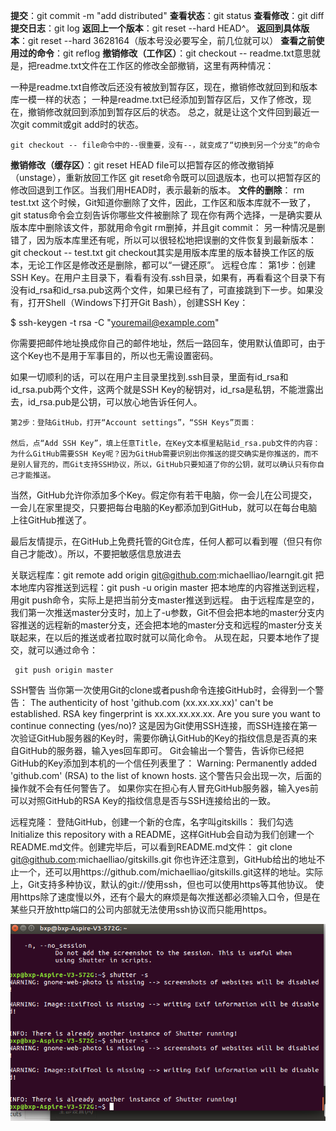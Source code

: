 **提交**：git commit -m "add distributed"
**查看状态**：git status
**查看修改**：git diff
**提交日志**：git log
**返回上一个版本**：git reset --hard HEAD^。
**返回到具体版本**：git reset --hard 3628164（版本号没必要写全，前几位就可以）
**查看之前使用过的命令**：git reflog
**撤销修改（工作区）**：git checkout -- readme.txt意思就是，把readme.txt文件在工作区的修改全部撤销，这里有两种情况：

  一种是readme.txt自修改后还没有被放到暂存区，现在，撤销修改就回到和版本库一模一样的状态；
  一种是readme.txt已经添加到暂存区后，又作了修改，现在，撤销修改就回到添加到暂存区后的状态。
总之，就是让这个文件回到最近一次git commit或git add时的状态。



	git checkout -- file命令中的--很重要，没有--，就变成了“切换到另一个分支”的命令
**撤销修改（缓存区）**：git reset HEAD file可以把暂存区的修改撤销掉（unstage），重新放回工作区
git reset命令既可以回退版本，也可以把暂存区的修改回退到工作区。当我们用HEAD时，表示最新的版本。
**文件的删除**：
	rm test.txt
	这个时候，Git知道你删除了文件，因此，工作区和版本库就不一致了，git status命令会立刻告诉你哪些文件被删除了
	现在你有两个选择，一是确实要从版本库中删除该文件，那就用命令git rm删掉，并且git commit：
	另一种情况是删错了，因为版本库里还有呢，所以可以很轻松地把误删的文件恢复到最新版本：
		git checkout -- test.txt
		git checkout其实是用版本库里的版本替换工作区的版本，无论工作区是修改还是删除，都可以“一键还原”。
远程仓库：
	第1步：创建SSH Key。在用户主目录下，看看有没有.ssh目录，如果有，再看看这个目录下有没有id_rsa和id_rsa.pub这两个文件，如果已经有了，可直接跳到下一步。如果没有，打开Shell（Windows下打开Git Bash），创建SSH Key：

$ ssh-keygen -t rsa -C "youremail@example.com"

你需要把邮件地址换成你自己的邮件地址，然后一路回车，使用默认值即可，由于这个Key也不是用于军事目的，所以也无需设置密码。

如果一切顺利的话，可以在用户主目录里找到.ssh目录，里面有id_rsa和id_rsa.pub两个文件，这两个就是SSH Key的秘钥对，id_rsa是私钥，不能泄露出去，id_rsa.pub是公钥，可以放心地告诉任何人。

	第2步：登陆GitHub，打开“Account settings”，“SSH Keys”页面：

	然后，点“Add SSH Key”，填上任意Title，在Key文本框里粘贴id_rsa.pub文件的内容：
	为什么GitHub需要SSH Key呢？因为GitHub需要识别出你推送的提交确实是你推送的，而不是别人冒充的，而Git支持SSH协议，所以，GitHub只要知道了你的公钥，就可以确认只有你自己才能推送。

当然，GitHub允许你添加多个Key。假定你有若干电脑，你一会儿在公司提交，一会儿在家里提交，只要把每台电脑的Key都添加到GitHub，就可以在每台电脑上往GitHub推送了。

最后友情提示，在GitHub上免费托管的Git仓库，任何人都可以看到喔（但只有你自己才能改）。所以，不要把敏感信息放进去

关联远程库：git remote add origin git@github.com:michaelliao/learngit.git
把本地库内容推送到远程：git push -u origin master
	把本地库的内容推送到远程，用git push命令，实际上是把当前分支master推送到远程。
	由于远程库是空的，我们第一次推送master分支时，加上了-u参数，Git不但会把本地的master分支内容推送的远程新的master分支，还会把本地的master分支和远程的master分支关联起来，在以后的推送或者拉取时就可以简化命令。
	从现在起，只要本地作了提交，就可以通过命令：
	
	 git push origin master

SSH警告
	当你第一次使用Git的clone或者push命令连接GitHub时，会得到一个警告：
	The authenticity of host 'github.com (xx.xx.xx.xx)' can't be established.
	RSA key fingerprint is xx.xx.xx.xx.xx.
	Are you sure you want to continue connecting (yes/no)?
	这是因为Git使用SSH连接，而SSH连接在第一次验证GitHub服务器的Key时，需要你确认GitHub的Key的指纹信息是否真的来自GitHub的服务器，输入yes回车即可。
	Git会输出一个警告，告诉你已经把GitHub的Key添加到本机的一个信任列表里了：
	Warning: Permanently added 'github.com' (RSA) to the list of known hosts.
	这个警告只会出现一次，后面的操作就不会有任何警告了。
	如果你实在担心有人冒充GitHub服务器，输入yes前可以对照GitHub的RSA Key的指纹信息是否与SSH连接给出的一致。

远程克隆：
登陆GitHub，创建一个新的仓库，名字叫gitskills：
我们勾选Initialize this repository with a README，这样GitHub会自动为我们创建一个README.md文件。创建完毕后，可以看到README.md文件：
 git clone git@github.com:michaelliao/gitskills.git
你也许还注意到，GitHub给出的地址不止一个，还可以用https://github.com/michaelliao/gitskills.git这样的地址。实际上，Git支持多种协议，默认的git://使用ssh，但也可以使用https等其他协议。
使用https除了速度慢以外，还有个最大的麻烦是每次推送都必须输入口令，但是在某些只开放http端口的公司内部就无法使用ssh协议而只能用https。



![GitHub Logo](../image/bbtest.png)